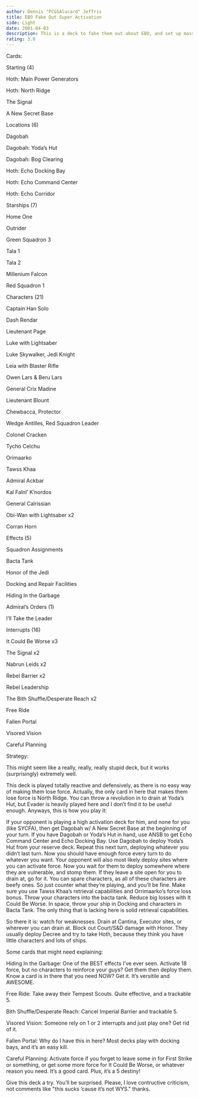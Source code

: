 ```yaml
---
author: Dennis "PCGSAlucard" Jeffris
title: EBO Fake Out Super Activation
side: Light
date: 2001-04-03
description: This is a deck to fake them out about EBO, and set up massive activation in a few turns.
rating: 3.0
---
```

Cards: 

Starting (4)

Hoth: Main Power Generators
Hoth: North Ridge
The Signal
A New Secret Base

Locations (6)

Dagobah
Dagobah: Yoda’s Hut
Dagobah: Bog Clearing
Hoth: Echo Docking Bay
Hoth: Echo Command Center
Hoth: Echo Corridor

Starships (7)

Home One
Outrider
Green Squadron 3
Tala 1
Tala 2
Millenium Falcon
Red Squadron 1

Characters (21)

Captain Han Solo
Dash Rendar
Lieutenant Page
Luke with Lightsaber
Luke Skywalker, Jedi Knight
Leia with Blaster Rifle
Owen Lars & Beru Lars
General Crix Madine
Lieutenant Blount
Chewbacca, Protector
Wedge Antilles, Red Squadron Leader
Colonel Cracken
Tycho Celchu
Orimaarko
Tawss Khaa
Admiral Ackbar
Kal Falnl’ K’nordos
General Calrissian
Obi-Wan with Lightsaber x2
Corran Horn

Effects (5)

Squadron Assignments
Bacta Tank
Honor of the Jedi
Docking and Repair Facilities
Hiding In the Garbage

Admiral’s Orders (1)

I’ll Take the Leader

Interrupts (16)

It Could Be Worse x3
The Signal x2
Nabrun Leids x2
Rebel Barrier x2
Rebel Leadership
The Bith Shuffle/Desperate Reach x2
Free Ride
Fallen Portal
Visored Vision
Careful Planning 

Strategy: 

This might seem like a really, really, really stupid deck, but it works (surprisingly) extremely well.

This deck is played totally reactive and defensively, as there is no easy way of making them lose force.  Actually, the only card in here that makes them lose force is North Ridge.  You can throw a revolution in to drain at Yoda’s Hut, but Evader is heavily played here and I don’t find it to be useful enough.  Anyways, this is how you play it:

If your opponent is playing a high activation deck for him, and none for you (like SYCFA), then get Dagobah w/ A New Secret Base at the beginning of your turn.  If you have Dagobah or Yoda’s Hut in hand, use ANSB to get Echo Command Center and Echo Docking Bay.  Use Dagobah to deploy Yoda’s Hut from your reserve deck.  Repeat this next turn, deploying whatever you didn’t last turn.  Now you should have enough force every turn to do whatever you want.  Your opponent will also most likely deploy sites where you can activate force.  Now you wait for them to deploy somewhere where they are vulnerable, and stomp them.  If they leave a site open for you to drain at, go for it.  You can spare characters, as all of these characters are beefy ones.  So just counter what they’re playing, and you’ll be fine.  Make sure you use Tawss Khaa’s retrieval capabilities and Orrimaarko’s force loss bonus.  Throw your characters into the bacta tank.  Reduce big losses with It Could Be Worse.  In space, throw your ship in Docking and characters in Bacta Tank.  The only thing that is lacking here is solid retrieval capabilities.

So there it is:  watch for weaknesses.  Drain at Cantina, Executor sites, or wherever you can drain at.  Block out Court/S&D damage with Honor.  They usually deploy Decree and try to take Hoth, because they think you have little characters and lots of ships.

Some cards that might need explaining:

Hiding In the Garbage:  One of the BEST effects I’ve ever seen.  Activate 18 force, but no characters to reinforce your guys?  Get them then deploy them.  Know a card is in there that you need NOW?  Get it.  It’s versitile and AWESOME.

Free Ride:  Take away their Tempest Scouts.  Quite effective, and a trackable 5.

Bith Shuffle/Desperate Reach:  Cancel Imperial Barrier and trackable 5.

Visored Vision:  Someone rely on 1 or 2 interrupts and just play one?  Get rid of it.

Fallen Portal:  Why do I have this in here?  Most decks play with docking bays, and it’s an easy kill.

Careful Planning:  Activate force if you forget to leave some in for First Strike or something, or get some more force for It Could Be Worse, or whatever reason you need.  It’s a good card.  Plus, it’s a 5 destiny!

Give this deck a try.  You’ll be surprised.  Please, I love contructive criticism, not comments like "this sucks ’cause it’s not WYS."  thanks. 